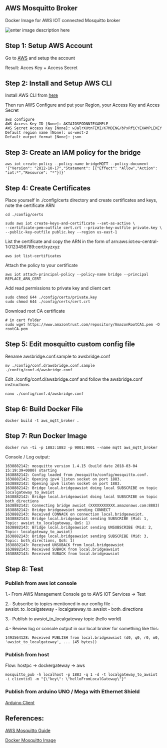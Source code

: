 AWS Mosquitto Broker
--------------------------------

Docker Image for AWS IOT connected Mosquitto broker

![enter image description here](https://s3.amazonaws.com/aws-iot-blog-assets/how-to-bridge-mosquitto-mqtt-broker-to-aws-iot/1-overview.png)


## Step 1: Setup AWS Account

Go to [AWS](http://docs.aws.amazon.com/cli/latest/userguide/cli-chap-getting-set-up.html#cli-signup) and setup the account


Result: Acces Key + Access Secret

## Step 2: Install and Setup AWS CLI

Install AWS CLI from [here](http://docs.aws.amazon.com/cli/latest/userguide/installing.html)

Then run AWS Configure and put your Region, your Access Key and Acces Secret

	aws configure
	AWS Access Key ID [None]: AKIAIOSFODNN7EXAMPLE
	AWS Secret Access Key [None]: wJalrXUtnFEMI/K7MDENG/bPxRfiCYEXAMPLEKEY
	Default region name [None]: us-west-2
	Default output format [None]: json


## Step 3: Create an IAM policy for the bridge

```
aws iot create-policy --policy-name bridgeMQTT --policy-document '{"Version": "2012-10-17","Statement": [{"Effect": "Allow","Action": "iot:*","Resource": "*"}]}'
```




## Step 4: Create Certificates

Place yourself in ./config/certs directory and create certificates and keys, note the certificate ARN

	cd ./config/certs

	sudo aws iot create-keys-and-certificate --set-as-active \ 
	--certificate-pem-outfile cert.crt --private-key-outfile private.key \ 
	--public-key-outfile public.key --region us-east-1




List the certificate and copy the ARN in the form of arn:aws:iot:eu-central-1:0123456789:cert/xyzxyz

	aws iot list-certificates


Attach the policy to your certificate

	aws iot attach-principal-policy --policy-name bridge --principal REPLACE_ARN_CERT


Add read permissions to private key and client cert

	sudo chmod 644 ./config/certs/private.key
	sudo chmod 644 ./config/certs/cert.crt


Download root CA certificate

	# in cert folder
	sudo wget https://www.amazontrust.com/repository/AmazonRootCA1.pem -O rootCA.pem


## Step 5: Edit mosquitto custom config file

Rename awsbridge.conf.sample to awsbridge.conf

	mv ./config/conf.d/awsbridge.conf.sample ./config/conf.d/awsbridge.conf

Edit ./config/conf.d/awsbridge.conf and follow the awsbridge.conf instructions

	nano ./config/conf.d/awsbridge.conf



## Step 6:  Build Docker File

	docker build -t aws_mqtt_broker .


## Step 7: Run Docker Image

	docker run -ti -p 1883:1883 -p 9001:9001 --name mqtt aws_mqtt_broker



Console / Log output:

```
1638882142: mosquitto version 1.4.15 (build date 2018-03-04 15:19:39+0000) starting
1638882142: Config loaded from /mosquitto/config/mosquitto.conf.
1638882142: Opening ipv4 listen socket on port 1883.
1638882142: Opening ipv6 listen socket on port 1883.
1638882142: Bridge local.bridgeawsiot doing local SUBSCRIBE on topic localgateway_to_awsiot
1638882142: Bridge local.bridgeawsiot doing local SUBSCRIBE on topic both_directions
1638882142: Connecting bridge awsiot (XXXXXXXXXXX.amazonaws.com:8883)
1638882142: Bridge bridgeawsiot sending CONNECT
1638882143: Received CONNACK on connection local.bridgeawsiot.
1638882143: Bridge local.bridgeawsiot sending SUBSCRIBE (Mid: 1, Topic: awsiot_to_localgateway, QoS: 1)
1638882143: Bridge local.bridgeawsiot sending UNSUBSCRIBE (Mid: 2, Topic: localgateway_to_awsiot)
1638882143: Bridge local.bridgeawsiot sending SUBSCRIBE (Mid: 3, Topic: both_directions, QoS: 1)
1638882143: Received UNSUBACK from local.bridgeawsiot
1638882143: Received SUBACK from local.bridgeawsiot
1638882143: Received SUBACK from local.bridgeawsiot
```


## Step 8: Test


### Publish from aws iot console

1.- From AWS Management Console go to AWS IOT Services -> Test

2.- Subscribe to topics mentioned in our config file
	- awsiot_to_localgateway
	- localgateway_to_awsiot
	- both_directions

3.- Publish to awsiot_to_localgateway topic (hello world)

4.- Review log or console output in our local broker for something like this:

`1493564128: Received PUBLISH from local.bridgeawsiot (d0, q0, r0, m0, 'awsiot_to_localgateway', ... (45 bytes)) `



### Publish from host

Flow: hostpc -> dockergateway -> aws

`mosquitto_pub -h localhost -p 1883 -q 1 -d -t localgateway_to_awsiot  -i clientid1 -m "{\"key\": \"helloFromLocalGateway\"}"`

### Publish from arduino UNO / Mega with Ethernet Shield

[Arduino Client](https://github.com/dnavarrom/aws_mqtt_arduino_uno)

## References:

[AWS Mosquitto Guide](https://aws.amazon.com/es/blogs/iot/how-to-bridge-mosquitto-mqtt-broker-to-aws-iot/)

[Docker Mosquitto Image](https://github.com/toke/docker-mosquitto)
